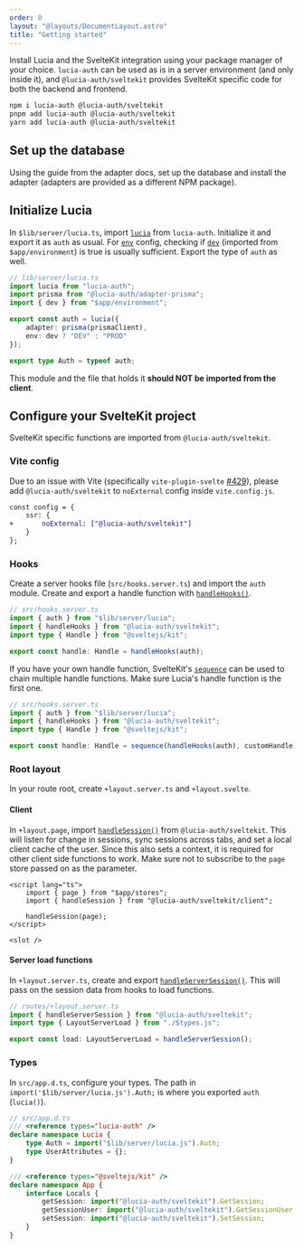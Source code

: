 ```yaml
---
order: 0
layout: "@layouts/DocumentLayout.astro"
title: "Getting started"
---
```


Install Lucia and the SvelteKit integration using your package manager of your choice. `lucia-auth` can be used as is in a server environment (and only inside it), and `@lucia-auth/sveltekit` provides SvelteKit specific code for both the backend and frontend.

```bash
npm i lucia-auth @lucia-auth/sveltekit
pnpm add lucia-auth @lucia-auth/sveltekit
yarn add lucia-auth @lucia-auth/sveltekit
```

## Set up the database

Using the guide from the adapter docs, set up the database and install the adapter (adapters are provided as a different NPM package).

## Initialize Lucia

In `$lib/server/lucia.ts`, import [`lucia`](/reference/api/server-api#lucia) from `lucia-auth`. Initialize it and export it as `auth` as usual. For [`env`](/reference/configure/lucia-configurations#env) config, checking if [`dev`](https://kit.svelte.dev/docs/modules#$app-environment-dev) (imported from `$app/environment`) is true is usually sufficient. Export the type of `auth` as well.

```ts
// lib/server/lucia.ts
import lucia from "lucia-auth";
import prisma from "@lucia-auth/adapter-prisma";
import { dev } from "$app/environment";

export const auth = lucia({
	adapter: prisma(prismaClient),
	env: dev ? "DEV" : "PROD"
});

export type Auth = typeof auth;
```

This module and the file that holds it **should NOT be imported from the client**.

## Configure your SvelteKit project

SvelteKit specific functions are imported from `@lucia-auth/sveltekit`.

### Vite config

Due to an issue with Vite (specifically `vite-plugin-svelte` [#429](https://github.com/sveltejs/vite-plugin-svelte/issues/429)), please add `@lucia-auth/sveltekit` to `noExternal` config inside `vite.config.js`.

```diff
const config = {
	ssr: {
+		noExternal: ["@lucia-auth/sveltekit"]
	}
};
```

### Hooks

Create a server hooks file (`src/hooks.server.ts`) and import the `auth` module. Create and export a handle function with [`handleHooks()`](/reference/api/server-api#handlehooks).

```ts
// src/hooks.server.ts
import { auth } from "$lib/server/lucia";
import { handleHooks } from "@lucia-auth/sveltekit";
import type { Handle } from "@sveltejs/kit";

export const handle: Handle = handleHooks(auth);
```

If you have your own handle function, SvelteKit's [`sequence`](https://kit.svelte.dev/docs/modules#sveltejs-kit-hooks-sequence) can be used to chain multiple handle functions. Make sure Lucia's handle function is the first one.

```ts
// src/hooks.server.ts
import { auth } from "$lib/server/lucia";
import { handleHooks } from "@lucia-auth/sveltekit";
import type { Handle } from "@sveltejs/kit";

export const handle: Handle = sequence(handleHooks(auth), customHandle);
```

### Root layout

In your route root, create `+layout.server.ts` and `+layout.svelte`.

#### Client

In `+layout.page`, import [`handleSession()`](/sveltekit/api-reference/client-api#handlesession) from `@lucia-auth/sveltekit`. This will listen for change in sessions, sync sessions across tabs, and set a local client cache of the user. Since this also sets a context, it is required for other client side functions to work. Make sure not to subscribe to the `page` store passed on as the parameter.

```svelte
<script lang="ts">
	import { page } from "$app/stores";
	import { handleSession } from "@lucia-auth/sveltekit/client";

	handleSession(page);
</script>

<slot />
```

#### Server load functions

In `+layout.server.ts`, create and export [`handleServerSession()`](/reference/api/server-api#handleserversession). This will pass on the session data from hooks to load functions.

```ts
// routes/+layout.server.ts
import { handleServerSession } from "@lucia-auth/sveltekit";
import type { LayoutServerLoad } from "./$types.js";

export const load: LayoutServerLoad = handleServerSession();
```

### Types

In `src/app.d.ts`, configure your types. The path in `import('$lib/server/lucia.js').Auth;` is where you exported `auth` (`lucia()`).

```ts
// src/app.d.ts
/// <reference types="lucia-auth" />
declare namespace Lucia {
	type Auth = import("$lib/server/lucia.js").Auth;
	type UserAttributes = {};
}

/// <reference types="@sveltejs/kit" />
declare namespace App {
	interface Locals {
		getSession: import("@lucia-auth/sveltekit").GetSession;
		getSessionUser: import("@lucia-auth/sveltekit").GetSessionUser;
		setSession: import("@lucia-auth/sveltekit").SetSession;
	}
}
```
